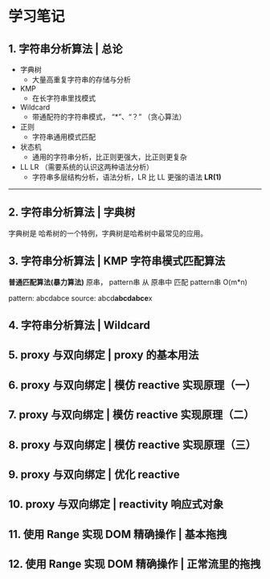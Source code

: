 # 学习笔记

## 1. 字符串分析算法 | 总论

- 字典树
  - 大量高重复字符串的存储与分析
- KMP
  - 在长字符串里找模式
- Wildcard
  - 带通配符的字符串模式， “*”、“？”
  （贪心算法）
- 正则
  - 字符串通用模式匹配
- 状态机
  - 通用的字符串分析，比正则更强大，比正则更复杂
- LL LR （需要系统的认识这两种语法分析）
  - 字符串多层结构分析，语法分析，LR 比 LL 更强的语法
  **LR(1)**

---

## 2. 字符串分析算法 | 字典树

字典树是 哈希树的一个特例，字典树是哈希树中最常见的应用。

## 3. 字符串分析算法 | KMP 字符串模式匹配算法

**普通匹配算法(暴力算法)**
原串， pattern串
从 原串中 匹配 pattern串   O(m*n)

pattern: abcdabce
source:  abcd**abcdabce**x





## 4. 字符串分析算法 | Wildcard

## 5. proxy 与双向绑定 | proxy 的基本用法

## 6. proxy 与双向绑定 | 模仿 reactive 实现原理（一）

## 7. proxy 与双向绑定 | 模仿 reactive 实现原理（二）

## 8. proxy 与双向绑定 | 模仿 reactive 实现原理（三）

## 9. proxy 与双向绑定 | 优化 reactive

## 10. proxy 与双向绑定 | reactivity 响应式对象

## 11. 使用 Range 实现 DOM 精确操作 | 基本拖拽

## 12. 使用 Range 实现 DOM 精确操作 | 正常流里的拖拽

